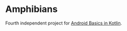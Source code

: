 Amphibians
==========

Fourth independent project for [Android Basics in Kotlin](https://developer.android.com/courses/android-basics-kotlin/course).
